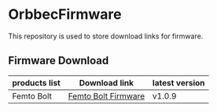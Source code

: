 # OrbbecFirmware
This repository is used to store download links for firmware.

## Firmware Download

| **products list** | **Download link** | latest version     |
| --- | --- | --- |
| Femto Bolt       | [Femto Bolt Firmware](https://github.com/orbbec/OrbbecFirmware/releases/tag/Femto-Bolt-Firmware) |     v1.0.9       |
